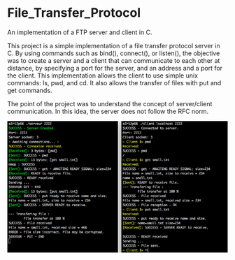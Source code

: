 # File_Transfer_Protocol
An implementation of a FTP server and client in C.

This project is a simple implementation of a file transfer protocol server in C.
By using commands such as bind(), connect(), or listen(), the objective was to create a server and a client that can communicate to each other at distance, by specifying a port for the server, and an address and a port for the client.
This implementation allows the client to use simple unix commands: ls, pwd, and cd. It also allows the transfer of files with put and get commands.

The point of the project was to understand the concept of server/client communication. In this idea, the server does not follow the RFC norm.

![Alt text](./cover/ft_p_screenshot.png "Malloc show alloc memory screenshot")
